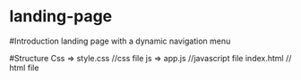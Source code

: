 # landing-page
#Introduction
landing page with a dynamic navigation menu

#Structure
Css => style.css //css file
js => app.js  //javascript file
index.html  // html file
